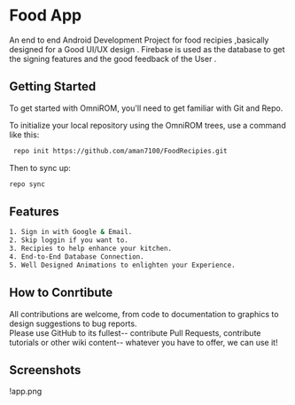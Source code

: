 
# Food App
An end to end Android Development Project for food recipies ,basically designed for a Good UI/UX design .
Firebase is used as the database to get the signing features and the good feedback of the User .



## Getting Started

To get started with OmniROM, you'll need to get familiar with Git and Repo.

To initialize your local repository using the OmniROM trees, use a command like this:

```bash
 repo init https://github.com/aman7100/FoodRecipies.git
```

Then to sync up:

```bash
repo sync
```

## Features

```bash
1. Sign in with Google & Email.
2. Skip loggin if you want to.
3. Recipies to help enhance your kitchen.
4. End-to-End Database Connection.
5. Well Designed Animations to enlighten your Experience.

```
## How to Conrtibute

All contributions are welcome, from code to documentation to graphics to design suggestions to bug reports.    
Please use GitHub to its fullest-- contribute Pull Requests, contribute tutorials or other wiki content-- whatever you have to offer, we can use it!
## Screenshots

!app.png

